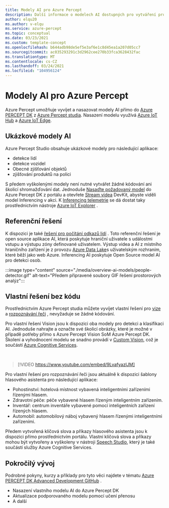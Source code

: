 ```yaml
---
title: Modely AI pro Azure Percept
description: Další informace o modelech AI dostupných pro vytváření prototypů a nasazování
author: elqu20
ms.author: v-elqu
ms.service: azure-percept
ms.topic: conceptual
ms.date: 03/23/2021
ms.custom: template-concept
ms.openlocfilehash: b644adb98de5ef5e3af6e1c8d45ea1a207d05cc7
ms.sourcegitcommit: ac035293291c3d2962cee270b33fca3628432fac
ms.translationtype: MT
ms.contentlocale: cs-CZ
ms.lasthandoff: 03/24/2021
ms.locfileid: "104956124"
---
```

# <a name="azure-percept-ai-models"></a>Modely AI pro Azure Percept

Azure Percept umožňuje vyvíjet a nasazovat modely AI přímo do [Azure PERCEPT DK](./overview-azure-percept-dk.md) z [Azure Percept studia](https://go.microsoft.com/fwlink/?linkid=2135819). Nasazení modelu využívá [Azure IoT Hub](https://azure.microsoft.com/services/iot-hub/) a [Azure IoT Edge](https://azure.microsoft.com/services/iot-edge/#iotedge-overview).

## <a name="sample-ai-models"></a>Ukázkové modely AI

Azure Percept Studio obsahuje ukázkové modely pro následující aplikace:

- detekce lidí
- detekce vozidel
- Obecné zjišťování objektů
- zjišťování produktů na polici

S předem vyškolenými modely není nutné vytvářet žádné kódování ani školicí shromažďování dat. Jednoduše [Nasaďte požadovaný model](./how-to-deploy-model.md) do Azure Percept DK z portálu a otevřete [Stream videa](./how-to-view-video-stream.md) DevKit, abyste viděli model Inferencing v akci. K [Inferencing telemetrie](./how-to-view-telemetry.md) se dá dostat taky prostřednictvím nástroje [Azure IoT Explorer](https://github.com/Azure/azure-iot-explorer/releases) .

## <a name="reference-solutions"></a>Referenční řešení

K dispozici je také [řešení pro počítání odkazů lidí](https://github.com/microsoft/Azure-Percept-Reference-Solutions/tree/main/people-detection-app) . Toto referenční řešení je open source aplikace AI, která poskytuje hraniční uživatele s událostmi vstupu a výstupu zóny definované uživatelem. Výstup videa a AI z místního hraničního zařízení je z provozu [Azure Data Lake](https://azure.microsoft.com/solutions/data-lake/)s uživatelským rozhraním, které běží jako web Azure. Inferencing AI poskytuje Open Source model AI pro detekci osob.

:::image type="content" source="./media/overview-ai-models/people-detector.gif" alt-text="Předem připravené soubory GIF řešení prostorových analýz":::

## <a name="custom-no-code-solutions"></a>Vlastní řešení bez kódu

Prostřednictvím Azure Percept studia můžete vyvíjet vlastní řešení pro [vize](./tutorial-nocode-vision.md) a [rozpoznávání řeči](./tutorial-no-code-speech.md) , nevyžaduje se žádné kódování.

Pro vlastní řešení Vision jsou k dispozici oba modely pro detekci a klasifikaci AI. Jednoduše nahrajte a označte své školicí obrázky, které je možné v případě potřeby přímo s Azure Percept Vision SoM Azure Percept DK. Školení a vyhodnocení modelu se snadno provádí v [Custom Vision](https://www.customvision.ai/), což je součástí [Azure Cognitive Services](https://azure.microsoft.com/services/cognitive-services/#overview).

</br>

> [!VIDEO https://www.youtube.com/embed/9LvafyazlJM]

Pro vlastní řešení pro rozpoznávání řeči jsou aktuálně k dispozici šablony hlasového asistenta pro následující aplikace:

- Pohostinství: hotelová místnost vybavená inteligentními zařízeními řízenými hlasem.
- Zdravotní péče: péče vybavené hlasem řízeným inteligentním zařízením.
- Inventář: centrum inventáře vybavené pomocí inteligentních zařízení řízených hlasem.
- Automobil: automobilový náboj vybavený hlasem řízenými inteligentními zařízeními.

Předem vytvořená klíčová slova a příkazy hlasového asistenta jsou k dispozici přímo prostřednictvím portálu. Vlastní klíčová slova a příkazy mohou být vytvořeny a vyškoleny v nástroji [Speech Studio](https://speech.microsoft.com/), který je také součástí služby Azure Cognitive Services.

## <a name="advanced-development"></a>Pokročilý vývoj

Podrobné pokyny, kurzy a příklady pro tyto věci najdete v tématu [Azure PERCEPT DK Advanced Development GitHub](https://github.com/microsoft/azure-percept-advanced-development) .

- Nasazení vlastního modelu AI do Azure Percept DK
- Aktualizace podporovaného modelu pomocí učení přenosu
- A další
